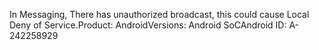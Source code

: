 In Messaging, There has unauthorized broadcast, this could cause Local Deny of Service.Product: AndroidVersions: Android SoCAndroid ID: A-242258929